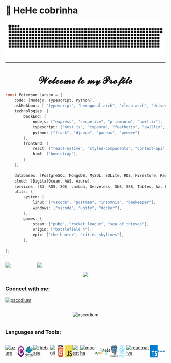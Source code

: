 # 🐍 HeHe cobrinha


![GitHub Snake SVG](https://raw.githubusercontent.com/VnDede/VnDede/output/github-contribution-grid-snake.svg)

---


<h1 align="center"> 𝓦𝓮𝓵𝓬𝓸𝓶𝓮 𝓽𝓸 𝓶𝔂 𝓟𝓻𝓸𝓯𝓲𝓵𝓮 </h1>


```C
const Peterson Larson = {
    code: [Nodejs, Typescript, Python],
    askMeAbout: [ "typescript", "hexagonal arch", "clean arch", "driven-domain design", "microservices"],
    technologies: {
        backEnd: {
            nodejs: ["express", "sequelize", "prismaorm", "awillix"],
            typescript: ["nest.js", "typeorm", "featherjs", "awillix", "tsyringe"],
            python: ["flask", "django", "pandas", "peewee"]
        },
        frontEnd: {
            react: ["react-native", "styled-components", "context-api"],
            html: ["bootstrap"],
        }        
    },
    
    databases: [PostgreSQL, MongoDB, MySQL, SQLite, RDS, Firestore, Redis],
    cloud: [DigitalOcean, AWS, Azure],
    services: [S3, RDS, SQS, Lambda, Serveless, SNS, SES, Tables, Az. Functions, Droplets],
    utils: {
        system: {
            linux: ["vscode", "postman", "insomnia", "beekeeper"],
            windows: ["vscode", "unity", "docker"],       
        },
        games: {
            steam: ["pubg", "rocket league", "sea of thieves"],
            origin: ["battlefield 4"],
            epic: ["the hunter", "cities skylines"],
        },
    
};
```

<p align="center" style="display: inline-flex">
<img src="https://i.giphy.com/media/KzJkzjggfGN5Py6nkT/200.webp" width="100"><img src="https://i.giphy.com/media/IdyAQJVN2kVPNUrojM/200.webp" width="100">
<div align="center">
  <a href="https://https://github.com/VnDede">
  <img height="150em" src="https://github-readme-stats.vercel.app/api?username=VnDede&show_icons=true&theme=tokyonight&bg_color=120c3b&locale=en"/>
  
 


<h3 align="left">Connect with me:</h3>
<p align="left">
<a href="https://www.instagram.com/vernequeandreg/" target="blank"><img align="center" src="https://raw.githubusercontent.com/rahuldkjain/github-profile-readme-generator/master/src/images/icons/Social/instagram.svg" alt="pscodium" height="30" width="40" /></a>
</p>

<p align="left" style="display: inline-flex"> <img src="https://komarev.com/ghpvc/?username=pscodium&label=Profile%20views&color=0e75b6&style=flat" alt="pscodium" /> </p>


<h3 align="left">Languages and Tools:</h3>
<p align="left" style="display: inline-flex"> <a href="https://azure.microsoft.com/en-in/" target="_blank" rel="noreferrer"> <img src="https://www.vectorlogo.zone/logos/microsoft_azure/microsoft_azure-icon.svg" alt="azure" width="40" height="40"/> </a> <a href="https://www.w3schools.com/cs/" target="_blank" rel="noreferrer"> <img src="https://raw.githubusercontent.com/devicons/devicon/master/icons/csharp/csharp-original.svg" alt="csharp" width="40" height="40"/> </a> <a href="https://www.docker.com/" target="_blank" rel="noreferrer"> <img src="https://raw.githubusercontent.com/devicons/devicon/master/icons/docker/docker-original-wordmark.svg" alt="docker" width="40" height="40"/> </a> <a href="https://firebase.google.com/" target="_blank" rel="noreferrer"> <img src="https://www.vectorlogo.zone/logos/firebase/firebase-icon.svg" alt="firebase" width="40" height="40"/> </a> <a href="https://git-scm.com/" target="_blank" rel="noreferrer"> <img src="https://www.vectorlogo.zone/logos/git-scm/git-scm-icon.svg" alt="git" width="40" height="40"/> </a> <a href="https://www.w3.org/html/" target="_blank" rel="noreferrer"> <img src="https://raw.githubusercontent.com/devicons/devicon/master/icons/html5/html5-original-wordmark.svg" alt="html5" width="40" height="40"/> </a> <a href="https://developer.mozilla.org/en-US/docs/Web/JavaScript" target="_blank" rel="noreferrer"> <img src="https://raw.githubusercontent.com/devicons/devicon/master/icons/javascript/javascript-original.svg" alt="javascript" width="40" height="40"/> </a> <a href="https://jestjs.io" target="_blank" rel="noreferrer"> <img src="https://www.vectorlogo.zone/logos/jestjsio/jestjsio-icon.svg" alt="jest" width="40" height="40"/> </a> <a href="https://mochajs.org" target="_blank" rel="noreferrer"> <img src="https://www.vectorlogo.zone/logos/mochajs/mochajs-icon.svg" alt="mocha" width="40" height="40"/> </a> <a href="https://www.mysql.com/" target="_blank" rel="noreferrer"> <img src="https://raw.githubusercontent.com/devicons/devicon/master/icons/mysql/mysql-original-wordmark.svg" alt="mysql" width="40" height="40"/> </a> <a href="https://nodejs.org" target="_blank" rel="noreferrer"> <img src="https://raw.githubusercontent.com/devicons/devicon/master/icons/nodejs/nodejs-original-wordmark.svg" alt="nodejs" width="40" height="40"/> </a> <a href="https://www.postgresql.org" target="_blank" rel="noreferrer"> <img src="https://raw.githubusercontent.com/devicons/devicon/master/icons/postgresql/postgresql-original-wordmark.svg" alt="postgresql" width="40" height="40"/> </a> <a href="https://reactjs.org/" target="_blank" rel="noreferrer"> <img src="https://raw.githubusercontent.com/devicons/devicon/master/icons/react/react-original-wordmark.svg" alt="react" width="40" height="40"/> </a> <a href="https://reactnative.dev/" target="_blank" rel="noreferrer"> <img src="https://reactnative.dev/img/header_logo.svg" alt="reactnative" width="40" height="40"/> </a> <a href="https://www.typescriptlang.org/" target="_blank" rel="noreferrer"> <img src="https://raw.githubusercontent.com/devicons/devicon/master/icons/typescript/typescript-original.svg" alt="typescript" width="40" height="40"/> </a> <a href="https://webpack.js.org" target="_blank" rel="noreferrer"> <img src="https://raw.githubusercontent.com/devicons/devicon/d00d0969292a6569d45b06d3f350f463a0107b0d/icons/webpack/webpack-original-wordmark.svg" alt="webpack" width="40" height="40"/> </a> </p>



